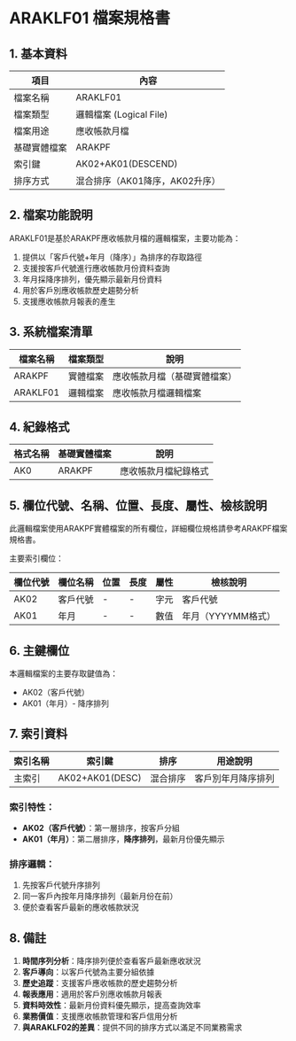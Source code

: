 # ARAKLF01 檔案規格書

## 1. 基本資料

| 項目 | 內容 |
|------|------|
| 檔案名稱 | ARAKLF01 |
| 檔案類型 | 邏輯檔案 (Logical File) |
| 檔案用途 | 應收帳款月檔 |
| 基礎實體檔案 | ARAKPF |
| 索引鍵 | AK02+AK01(DESCEND) |
| 排序方式 | 混合排序（AK01降序，AK02升序） |

## 2. 檔案功能說明

ARAKLF01是基於ARAKPF應收帳款月檔的邏輯檔案，主要功能為：

1. 提供以「客戶代號+年月（降序）」為排序的存取路徑
2. 支援按客戶代號進行應收帳款月份資料查詢
3. 年月採降序排列，優先顯示最新月份資料
4. 用於客戶別應收帳款歷史趨勢分析
5. 支援應收帳款月報表的產生

## 3. 系統檔案清單

| 檔案名稱 | 檔案類型 | 說明 |
|----------|----------|------|
| ARAKPF | 實體檔案 | 應收帳款月檔（基礎實體檔案） |
| ARAKLF01 | 邏輯檔案 | 應收帳款月檔邏輯檔案 |

## 4. 紀錄格式

| 格式名稱 | 基礎實體檔案 | 說明 |
|----------|--------------|------|
| AK0 | ARAKPF | 應收帳款月檔紀錄格式 |

## 5. 欄位代號、名稱、位置、長度、屬性、檢核說明

此邏輯檔案使用ARAKPF實體檔案的所有欄位，詳細欄位規格請參考ARAKPF檔案規格書。

主要索引欄位：

| 欄位代號 | 欄位名稱 | 位置 | 長度 | 屬性 | 檢核說明 |
|----------|----------|------|------|------|----------|
| AK02 | 客戶代號 | - | - | 字元 | 客戶代號 |
| AK01 | 年月 | - | - | 數值 | 年月（YYYYMM格式） |

## 6. 主鍵欄位

本邏輯檔案的主要存取鍵值為：
- AK02（客戶代號）
- AK01（年月）- 降序排列

## 7. 索引資料

| 索引名稱 | 索引鍵 | 排序 | 用途說明 |
|----------|--------|------|----------|
| 主索引 | AK02+AK01(DESC) | 混合排序 | 客戶別年月降序排列 |

### 索引特性：
- **AK02（客戶代號）**：第一層排序，按客戶分組
- **AK01（年月）**：第二層排序，**降序排列**，最新月份優先顯示

### 排序邏輯：
1. 先按客戶代號升序排列
2. 同一客戶內按年月降序排列（最新月份在前）
3. 便於查看客戶最新的應收帳款狀況

## 8. 備註

1. **時間序列分析**：降序排列便於查看客戶最新應收狀況
2. **客戶導向**：以客戶代號為主要分組依據
3. **歷史追蹤**：支援客戶應收帳款的歷史趨勢分析
4. **報表應用**：適用於客戶別應收帳款月報表
5. **資料時效性**：最新月份資料優先顯示，提高查詢效率
6. **業務價值**：支援應收帳款管理和客戶信用分析
7. **與ARAKLF02的差異**：提供不同的排序方式以滿足不同業務需求 